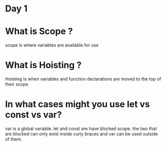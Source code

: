 # Day 1
# What is Scope ?
scope is where variables are available for use
# What is Hoisting ?
Hoisting is when variables and function declarations are moved to the top of their scope
# In what cases might you use let vs const vs var?
var is a global variable. let and const are have blocked scope.
the two that are blocked can only exist inside curly braces and var can be used outside of them.